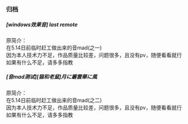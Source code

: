 ### 归档

##### [windows效果音] last remote

原简介：  
在5.14日前临时赶工做出来的音mad(之一)  
因为本人技术力不足，作品质量比较差，问题很多，且没有pv，随便看看就行  
如果有什么不足，请多多指教

##### [音mad测试][猫和老鼠]月に叢雲華に風

原简介：  
在5.14日前临时赶工做出来的音mad(之二)  
因为本人技术力不足，作品质量比较差，问题很多，且没有pv，随便看看就行  
如果有什么不足，请多多指教

